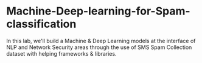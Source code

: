 # Machine-Deep-learning-for-Spam-classification
In this lab, we'll build a Machine &amp; Deep Learning models at the interface of NLP and Network Security areas through the use of SMS Spam Collection dataset with helping frameworks &amp; libraries.
